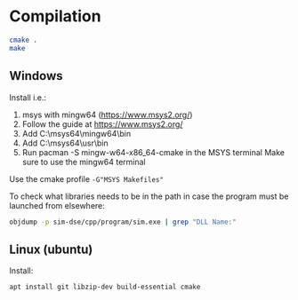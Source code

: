 # Compilation

~~~bash
cmake .
make
~~~

## Windows

Install i.e.:

1. msys with mingw64 (https://www.msys2.org/)
2. Follow the guide at https://www.msys2.org/
3. Add C:\msys64\mingw64\bin
4. Add C:\msys64\usr\bin
5. Run pacman -S mingw-w64-x86_64-cmake in the MSYS terminal Make sure to use the mingw64 terminal

Use the cmake profile `-G"MSYS Makefiles"`

To check what libraries needs to be in the path in case the program must be launched from elsewhere:

~~~bash
objdump -p sim-dse/cpp/program/sim.exe | grep "DLL Name:"
~~~

## Linux (ubuntu)

Install:

```bash
apt install git libzip-dev build-essential cmake
```